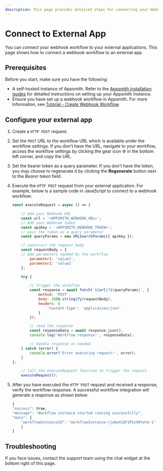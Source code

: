 ```yaml
---
description: This page provides detailed steps for connecting your Webhook workflow to an external app.
---
```

# Connect to External App

You can connect your webhook workflow to your external applications. This page shows how to connect a webhook workflow to an external app. 

## Prerequisites

Before you start, make sure you have the following:

* A self-hosted instance of Appsmith. Refer to the [Appsmith installation guides](/getting-started/setup/installation-guides) for detailed instructions on setting up your Appsmith instance.
* Ensure you have set up a webhook workflow in Appsmith. For more information, see [Tutorial - Create Webhook Workflow](/workflows/tutorials/create-webhook-workflow).

## Configure your external app

1. Create a `HTTP POST` request.
2. Set the `POST` URL to the workflow URL which is available under the workflow settings. If you don't have the URL, navigate to your workflow, access the workflow settings by clicking the gear icon ⚙️ in the bottom left corner, and copy the _URL_.
3. Set the bearer token as a query parameter. If you don't have the token, you may choose to regenerate it by clicking the **Regenerate** button next to the _Bearer token_ field.
4. Execute the `HTTP POST` request from your external application. For example, below is a sample code in JavaScript to connect to a webhook workflow:
    ```javascript
    const executeRequest = async () => {

        // Add your Webhook URL
        const url = '<APPSMITH_WEBHOOK_URL>';
        // Add your Webhook token
        const apiKey = '<APPSMITH_WEBHOOK_TOKEN>';
        // pass the token as a query parameter
        const queryParams = new URLSearchParams({ apiKey });

        // construct the request body
        const requestBody = {
        // Add parameters needed by the workflow
            parameter1: 'value1',
            parameter2: 'value2'
        };

        try {

            // trigger the workflow
            const response = await fetch(`${url}?${queryParams}`, {
                method: 'POST',
                body: JSON.stringify(requestBody),
                headers: {
                    'Content-Type': 'application/json'
                }
            });

            // read the response
            const responseData = await response.json();
            console.log('Workflow response:', responseData);

            // Handle response as needed
        } catch (error) {
            console.error('Error executing request:', error);
        }
    };

        // Call the executeRequest function to trigger the request
        executeRequest();
    ```
5. After you have executed the `HTTP POST` request and received a response, verify the workflow response. A successful workflow integration will generate a response as shown below:

    ```javascript
    {
    "success": true,
    "message": "Workflow instance started running successfully",
    "data": {
        "workflowInstanceId": "workflowInstance-rjwbe41QF1P1s90YwYw-1"
        }
    }
    ```

## Troubleshooting

If you face issues, contact the support team using the chat widget at the bottom right of this page.